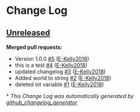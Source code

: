 # Change Log

## [Unreleased](https://github.com/E-Kelly2018/Auto-Changelog/tree/HEAD)

**Merged pull requests:**

- Version 1.0.0 [\#5](https://github.com/E-Kelly2018/Auto-Changelog/pull/5) ([E-Kelly2018](https://github.com/E-Kelly2018))
- this is a test  [\#4](https://github.com/E-Kelly2018/Auto-Changelog/pull/4) ([E-Kelly2018](https://github.com/E-Kelly2018))
- updated changelog [\#3](https://github.com/E-Kelly2018/Auto-Changelog/pull/3) ([E-Kelly2018](https://github.com/E-Kelly2018))
- Added world to string [\#2](https://github.com/E-Kelly2018/Auto-Changelog/pull/2) ([E-Kelly2018](https://github.com/E-Kelly2018))
- deleted int variable [\#1](https://github.com/E-Kelly2018/Auto-Changelog/pull/1) ([E-Kelly2018](https://github.com/E-Kelly2018))



\* *This Change Log was automatically generated by [github_changelog_generator](https://github.com/skywinder/Github-Changelog-Generator)*